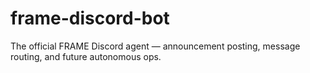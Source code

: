# frame-discord-bot
The official FRAME Discord agent — announcement posting, message routing, and future autonomous ops.
